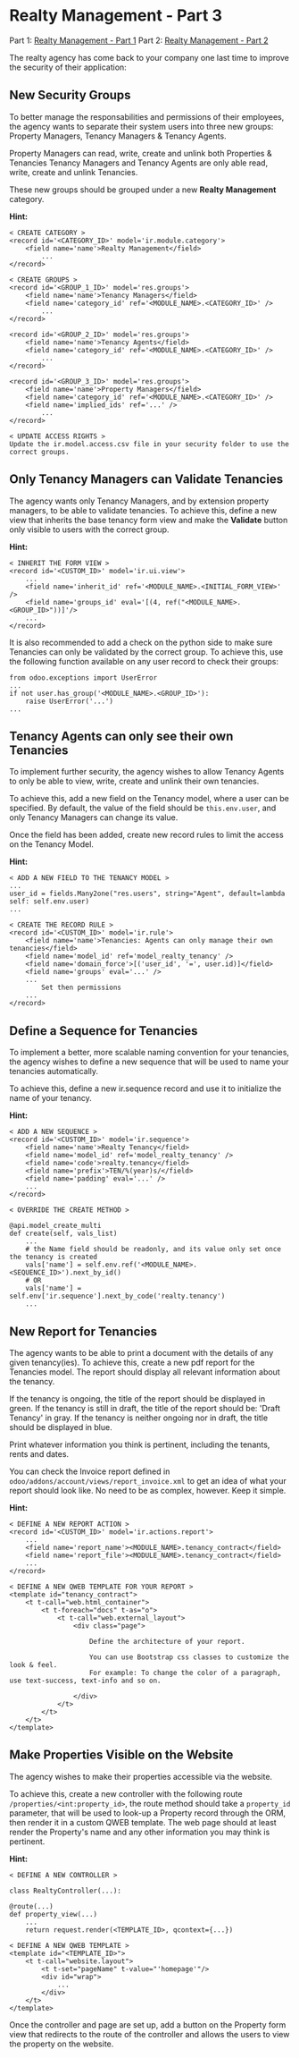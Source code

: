 # Realty Management - Part 3

Part 1: [Realty Management - Part 1](./realty_management.md)
Part 2: [Realty Management - Part 2](./realty_management_2.md)

The realty agency has come back to your company one last time to improve the security of their application:

## New Security Groups

To better manage the responsabilities and permissions of their employees, the agency wants to separate their system users
into three new groups: Property Managers, Tenancy Managers & Tenancy Agents.

Property Managers can read, write, create and unlink both Properties & Tenancies
Tenancy Managers and Tenancy Agents are only able read, write, create and unlink Tenancies.

These new groups should be grouped under a new **Realty Management** category.

**Hint:**

```
< CREATE CATEGORY >
<record id='<CATEGORY_ID>' model='ir.module.category'>
    <field name='name'>Realty Management</field>
        ...
</record>

< CREATE GROUPS >
<record id='<GROUP_1_ID>' model='res.groups'>
    <field name='name'>Tenancy Managers</field>
    <field name='category_id' ref='<MODULE_NAME>.<CATEGORY_ID>' />
        ...
</record>

<record id='<GROUP_2_ID>' model='res.groups'>
    <field name='name'>Tenancy Agents</field>
    <field name='category_id' ref='<MODULE_NAME>.<CATEGORY_ID>' />
        ...
</record>

<record id='<GROUP_3_ID>' model='res.groups'>
    <field name='name'>Property Managers</field>
    <field name='category_id' ref='<MODULE_NAME>.<CATEGORY_ID>' />
    <field name='implied_ids' ref='...' />
        ...
</record>

< UPDATE ACCESS RIGHTS >
Update the ir.model.access.csv file in your security folder to use the correct groups.

```

## Only Tenancy Managers can Validate Tenancies

The agency wants only Tenancy Managers, and by extension property managers, to be able to validate tenancies.
To achieve this, define a new view that inherits the base tenancy form view and make the **Validate** button only
visible to users with the correct group.

**Hint:**

```
< INHERIT THE FORM VIEW >
<record id='<CUSTOM_ID>' model='ir.ui.view'>
    ...
    <field name='inherit_id' ref='<MODULE_NAME>.<INITIAL_FORM_VIEW>' />
    <field name='groups_id' eval='[(4, ref("<MODULE_NAME>.<GROUP_ID>"))]'/>
    ...
</record>
```

It is also recommended to add a check on the python side to make sure Tenancies can only be validated by the correct group. To achieve this, use the following function available on any user record to check their groups:

```
from odoo.exceptions import UserError
...
if not user.has_group('<MODULE_NAME>.<GROUP_ID>'):
    raise UserError('...')
...
```

## Tenancy Agents can only see their own Tenancies

To implement further security, the agency wishes to allow Tenancy Agents to only be able to view, write, create and unlink their own tenancies.

To achieve this, add a new field on the Tenancy model, where a user can be specified. By default, the value of the field
should be `this.env.user`, and only Tenancy Managers can change its value.

Once the field has been added, create new record rules to limit the access on the Tenancy Model.

**Hint:**

```
< ADD A NEW FIELD TO THE TENANCY MODEL >
...
user_id = fields.Many2one("res.users", string="Agent", default=lambda self: self.env.user)
...

< CREATE THE RECORD RULE >
<record id='<CUSTOM_ID>' model='ir.rule'>
    <field name='name'>Tenancies: Agents can only manage their own tenancies</field>
    <field name='model_id' ref='model_realty_tenancy' />
    <field name='domain_force'>[('user_id', '=', user.id)]</field>
    <field name='groups' eval='...' />
    ...
        Set then permissions
    ...
</record>
```

## Define a Sequence for Tenancies

To implement a better, more scalable naming convention for your tenancies, the agency wishes to define a new
sequence that will be used to name your tenancies automatically.

To achieve this, define a new ir.sequence record and use it to initialize the name of your tenancy.

**Hint:**

```
< ADD A NEW SEQUENCE >
<record id='<CUSTOM_ID>' model='ir.sequence'>
    <field name='name'>Realty Tenancy</field>
    <field name='model_id' ref='model_realty_tenancy' />
    <field name='code'>realty.tenancy</field>
    <field name='prefix'>TEN/%(year)s/</field>
    <field name='padding' eval='...' />
    ...
</record>

< OVERRIDE THE CREATE METHOD >

@api.model_create_multi
def create(self, vals_list)
    ...
    # the Name field should be readonly, and its value only set once the tenancy is created
    vals['name'] = self.env.ref('<MODULE_NAME>.<SEQUENCE_ID>').next_by_id()
    # OR
    vals['name'] = self.env['ir.sequence'].next_by_code('realty.tenancy')
    ...
```

## New Report for Tenancies

The agency wants to be able to print a document with the details of any given tenancy(ies).
To achieve this, create a new pdf report for the Tenancies model. The report should display all relevant information
about the tenancy.

If the tenancy is ongoing, the title of the report should be displayed in green.
If the tenancy is still in draft, the title of the report should be: 'Draft Tenancy' in gray.
If the tenancy is neither ongoing nor in draft, the title should be displayed in blue.

Print whatever information you think is pertinent, including the tenants, rents and dates.

You can check the Invoice report defined in `odoo/addons/account/views/report_invoice.xml` to get an idea of what
your report should look like. No need to be as complex, however. Keep it simple.

**Hint:**

```
< DEFINE A NEW REPORT ACTION >
<record id='<CUSTOM_ID>' model='ir.actions.report'>
    ...
    <field name='report_name'><MODULE_NAME>.tenancy_contract</field>
    <field name='report_file'><MODULE_NAME>.tenancy_contract</field>
    ...
</record>

< DEFINE A NEW QWEB TEMPLATE FOR YOUR REPORT >
<template id="tenancy_contract">
    <t t-call="web.html_container">
        <t t-foreach="docs" t-as="o">
            <t t-call="web.external_layout">
                <div class="page">

                    Define the architecture of your report.

                    You can use Bootstrap css classes to customize the look & feel.
                    For example: To change the color of a paragraph, use text-success, text-info and so on.

                </div>
            </t>
        </t>
    </t>
</template>

```

## Make Properties Visible on the Website

The agency wishes to make their properties accessible via the website.

To achieve this, create a new controller with the following route `/properties/<int:property_id>`, the route method should take a `property_id` parameter, that will be used to look-up a Property record through the ORM, then render it in a custom QWEB template.
The web page should at least render the Property's name and any other information you may think is pertinent.

**Hint:**

```
< DEFINE A NEW CONTROLLER >

class RealtyController(...):

@route(...)
def property_view(...)
    ...
    return request.render(<TEMPLATE_ID>, qcontext={...})

< DEFINE A NEW QWEB TEMPLATE >
<template id="<TEMPLATE_ID>">
    <t t-call="website.layout">
        <t t-set="pageName" t-value="'homepage'"/>
        <div id="wrap">
            ...
        </div>
    </t>
</template>

```

Once the controller and page are set up, add a button on the Property form view that redirects to the route of the controller and allows the users to view the property on the website.
